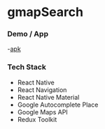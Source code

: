 # gmapSearch

### Demo / App
-[apk](https://github.com/epiii/gmapSearch/tree/master/apk)

### Tech Stack
- React Native
- React Navigation
- React Native Material 
- Google Autocomplete Place
- Google Maps API
- Redux Toolkit
